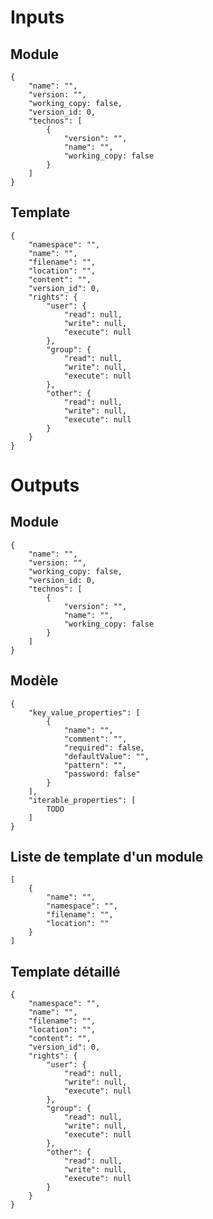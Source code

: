 # Inputs

## Module

    {
        "name": "",
        "version: "",
        "working_copy: false,
        "version_id: 0,
        "technos": [
            {
                "version": "",
                "name": "",
                "working_copy: false
            }
        ]
    }

## Template

    {
        "namespace": "",
        "name": "",
        "filename": "",
        "location": "",
        "content": "",
        "version_id": 0,
        "rights": {
            "user": {
                "read": null,
                "write": null,
                "execute": null
            },
            "group": {
                "read": null,
                "write": null,
                "execute": null
            },
            "other": {
                "read": null,
                "write": null,
                "execute": null
            }
        }
    }

# Outputs

## Module

    {
        "name": "",
        "version: "",
        "working_copy: false,
        "version_id: 0,
        "technos": [
            {
                "version": "",
                "name": "",
                "working_copy: false
            }
        ]
    }
    
## Modèle

    {
        "key_value_properties": [
            {
                "name": "",
                "comment": "",
                "required": false,
                "defaultValue": "",
                "pattern": "",
                "password: false"
            }
        ],
        "iterable_properties": [
            TODO
        ]
    }

## Liste de template d'un module

    [
        {
            "name": "",
            "namespace": "",
            "filename": "",
            "location": ""
        }
    ]

## Template détaillé

    {
        "namespace": "",
        "name": "",
        "filename": "",
        "location": "",
        "content": "",
        "version_id": 0,
        "rights": {
            "user": {
                "read": null,
                "write": null,
                "execute": null
            },
            "group": {
                "read": null,
                "write": null,
                "execute": null
            },
            "other": {
                "read": null,
                "write": null,
                "execute": null
            }
        }
    }

